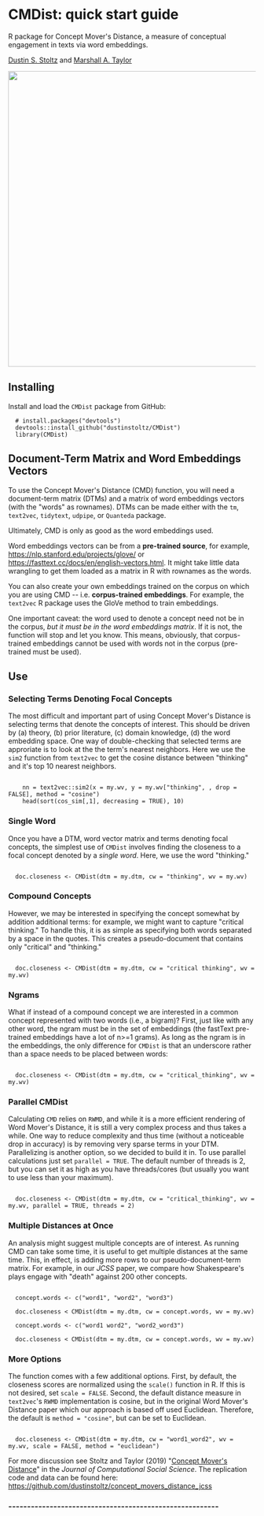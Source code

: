 # CMDist: quick start guide
R package for Concept Mover's Distance, a measure of conceptual engagement in texts via word embeddings.

[Dustin S. Stoltz](https://www.dustinstoltz.com) and [Marshall A. Taylor](https://www.marshalltaylor.net)

<img align="middle" src="https://images.squarespace-cdn.com/content/v1/57cf17802e69cf96e1c4f406/1554677109807-MDCV0XG0BIQHJHIWTLCP/ke17ZwdGBToddI8pDm48kH34NSqJ76-ixS257mGaUjh7gQa3H78H3Y0txjaiv_0fDoOvxcdMmMKkDsyUqMSsMWxHk725yiiHCCLfrh8O1z5QHyNOqBUUEtDDsRWrJLTmxXXTZVXzkeXI_1XN_RfG8mev2iBWWK1p2MzLH4LINwAedhRYPgYfymgS9t3aYSzh/2019_Stoltz_Taylor_concept_movers_distance.png?format=1500w" width="800" height="600">

## Installing

Install and load the `CMDist` package from GitHub:
```{r}
  # install.packages("devtools")
  devtools::install_github("dustinstoltz/CMDist")
  library(CMDist)

```

## Document-Term Matrix and Word Embeddings Vectors

To use the Concept Mover's Distance (CMD) function, you will need a document-term matrix (DTMs) and a matrix of word embeddings vectors (with the "words" as rownames). DTMs can be made either with the `tm`, `text2vec`, `tidytext`, `udpipe`, or `Quanteda` package. 

Ultimately, CMD is only as good as the word embeddings used.

Word embeddings vectors can be from a __pre-trained source__, for example, https://nlp.stanford.edu/projects/glove/ or https://fasttext.cc/docs/en/english-vectors.html. It might take little data wrangling to get them loaded as a matrix in R with rownames as the words.

You can also create your own embeddings trained on the corpus on which you are using CMD -- i.e. __corpus-trained embeddings__. For example, the `text2vec` R package uses the GloVe method to train embeddings. 

One important caveat: the word used to denote a concept need not be in the corpus, _but it must be in the word embeddings matrix_. If it is not, the function will stop and let you know. This means, obviously, that corpus-trained embeddings cannot be used with words not in the corpus (pre-trained must be used).

## Use

### Selecting Terms Denoting Focal Concepts

The most difficult and important part of using Concept Mover's Distance is selecting terms that denote the concepts of interest. This should be driven by (a) theory, (b) prior literature, (c) domain knowledge, (d) the word embedding space. One way of double-checking that selected terms are approriate is to look at the the term's nearest neighbors. Here we use the `sim2` function from `text2vec` to get the cosine distance between "thinking" and it's top 10 nearest neighbors.

```{r}
    
    nn = text2vec::sim2(x = my.wv, y = my.wv["thinking", , drop = FALSE], method = "cosine")
    head(sort(cos_sim[,1], decreasing = TRUE), 10)

```

### Single Word

Once you have a DTM, word vector matrix and terms denoting focal concepts, the simplest use of `CMDist` involves finding the closeness to a focal concept denoted by a _single word_. Here, we use the word "thinking."

```{r}
  
  doc.closeness <- CMDist(dtm = my.dtm, cw = "thinking", wv = my.wv)

```

### Compound Concepts

However, we may be interested in specifying the concept somewhat by addition additional terms: for example, we might want to capture "critical thinking." To handle this, it is as simple as specifying both words separated by a space in the quotes. This creates a pseudo-document that contains only "critical" and "thinking."

```{r}
  
  doc.closeness <- CMDist(dtm = my.dtm, cw = "critical thinking", wv = my.wv)

```

### Ngrams

What if instead of a compound concept we are interested in a common concept represented with two words (i.e., a bigram)? First, just like with any other word, the ngram must be in the set of embeddings (the fastText pre-trained embeddings have a lot of n>=1 grams). As long as the ngram is in the embeddings, the only difference for `CMDist` is that an underscore rather than a space needs to be placed between words: 

```{r}
  
  doc.closeness <- CMDist(dtm = my.dtm, cw = "critical_thinking", wv = my.wv)

```


### Parallel CMDist

Calculating `CMD` relies on `RWMD`, and while it is a more efficient rendering of Word Mover's Distance, it is still a very complex process and thus takes a while. One way to reduce complexity and thus time (without a noticeable drop in accuracy) is by removing very sparse terms in your DTM. Parallelizing is another option, so we decided to build it in. To use parallel calculations just set `parallel = TRUE`. The default number of threads is 2, but you can set it as high as you have threads/cores (but usually you want to use less than your maximum).

```{r}
  
  doc.closeness <- CMDist(dtm = my.dtm, cw = "critical_thinking", wv = my.wv, parallel = TRUE, threads = 2)

```
### Multiple Distances at Once

An analysis might suggest multiple concepts are of interest. As running CMD can take some time, it is useful to get multiple distances at the same time. This, in effect, is adding more rows to our pseudo-document-term matrix. For example, in our _JCSS_ paper, we compare how Shakespeare's plays engage with "death" against 200 other concepts.

```{r}

  concept.words <- c("word1", "word2", "word3")
  
  doc.closeness < CMDist(dtm = my.dtm, cw = concept.words, wv = my.wv)
  
  concept.words <- c("word1 word2", "word2_word3")
  
  doc.closeness < CMDist(dtm = my.dtm, cw = concept.words, wv = my.wv)

```
### More Options

The function comes with a few additional options. First, by default, the closeness scores are normalized using the `scale()` function in R. If this is not desired, set `scale = FALSE`. Second, the default distance measure in `text2vec`'s `RWMD` implementation is cosine, but in the original Word Mover's Distance paper which our approach is based off used Euclidean. Therefore, the default is `method = "cosine"`, but can be set to Euclidean.


```{r}
  
  doc.closeness <- CMDist(dtm = my.dtm, cw = "word1_word2", wv = my.wv, scale = FALSE, method = "euclidean")

```



For more discussion see Stoltz and Taylor (2019) "[Concept Mover's Distance](https://link.springer.com/article/10.1007/s42001-019-00048-6)" in the _Journal of Computational Social Science_. The replication code and data can be found here: https://github.com/dustinstoltz/concept_movers_distance_jcss

### --------------------------------------------------------
